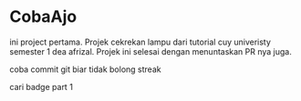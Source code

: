 # CobaAjo
ini project pertama. Projek cekrekan lampu dari tutorial cuy univeristy semester 1 dea afrizal. Projek ini selesai dengan menuntaskan PR nya juga.

coba commit git 
biar tidak bolong streak

cari badge part 1
